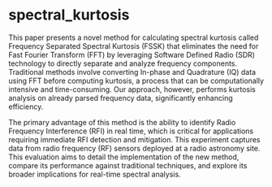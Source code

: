 # spectral_kurtosis

This paper presents a novel method for calculating spectral kurtosis called Frequency Separated Spectral Kurtosis (FSSK) that eliminates the need for Fast Fourier Transform (FFT) by leveraging Software Defined Radio (SDR) technology to directly separate and analyze frequency components. Traditional methods involve converting In-phase and Quadrature (IQ) data using FFT before computing kurtosis, a process that can be computationally intensive and time-consuming. Our approach, however, performs kurtosis analysis on already parsed frequency data, significantly enhancing efficiency.

The primary advantage of this method is the ability to identify Radio Frequency Interference (RFI) in real time, which is critical for applications requiring immediate RFI detection and mitigation. This experiment captures data from radio frequency (RF) sensors deployed at a radio astronomy site. This evaluation aims to detail the implementation of the new method, compare its performance against traditional techniques, and explore its broader implications for real-time spectral analysis.
